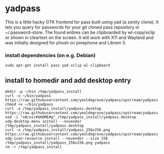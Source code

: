 # yadpass

This is a little hacky GTK frontend for pass built using yad (a zenity clone).
It lets you query for passwords for your git cloned pass repository 
in ~/.password-store. The found entires can be clipboarded by wl-copy/xclip
or shown in cleartext on the screen.
It will work with X11 and Wayland and was initially designed for phosh on
pinephone and Librem 5.


### install dependencies (on e.g. Debian)
```
sudo apt-get install pass yad xclip wl-clipboard
```

## install to homedir and add desktop entry
```
mkdir -p ~/bin /tmp/yadpass_install
curl -o ~/bin/yadpass https://raw.githubusercontent.com/yeoldegrove/yadpass/upstream/yadpass
chmod +x ~/bin/yadpass
curl -o /tmp/yadpass_install/yadpass.desktop https://raw.githubusercontent.com/yeoldegrove/yadpass/upstream/yadpass.desktop
sed -i "s#/usr#$HOME#g" /tmp/yadpass_install/yadpass.desktop
xdg-desktop-menu install --novendor /tmp/yadpass_install/yadpass.desktop
curl -o /tmp/yadpass_install/yadpass_256x256.png https://raw.githubusercontent.com/yeoldegrove/yadpass/upstream/yadpass_256x256.png
xdg-icon-resource install --novendor --size 256 /tmp/yadpass_install/yadpass_256x256.png yadpass
rm -r /tmp/yadpass_install

```
